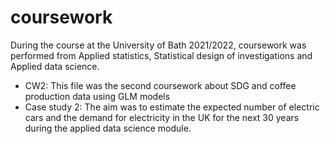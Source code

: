 # coursework

During the course at the University of Bath 2021/2022, 
coursework was performed from Applied statistics, Statistical design of investigations and Applied data science. 

- CW2: This file was the second coursework about SDG and coffee production data using GLM models 
- Case study 2: The aim was to estimate the expected number of electric cars and the demand for electricity in the UK for the next 30 years during the applied data science module.


